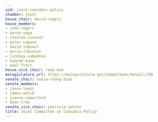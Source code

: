 ```yaml
---
uid: joint-cannabis-policy
chamber: joint
house_chair: david-rogers
house_members:
- john-rogers
- aaron-vega
- roselee-vincent
- peter-capano
- david-leboeuf
- maria-robinson
- lindsay-sabadosa
- hannah-kane
- paul-frost
house_vice_chair: rady-mom
malegislature_url: https://malegislature.gov/Committees/Detail/J50
senate_chair: sonia-chang-diaz
senate_members:
- jason-lewis
- james-welch
- joanne-comerford
- dean-tran
senate_vice_chair: patricia-jehlen
title: Joint Committee on Cannabis Policy
---
```

